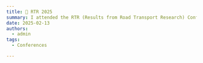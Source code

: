 ```yaml
---
title: 📅 RTR 2025
summary: I attended the RTR (Results from Road Transport Research) Conference 2025.
date: 2025-02-13
authors:
  - admin
tags:
  - Conferences

---
```


